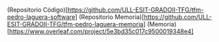 (Repositorio Código)[https://github.com/ULL-ESIT-GRADOII-TFG/tfm-pedro-laguera-software]
(Repositorio Memoria)[https://github.com/ULL-ESIT-GRADOII-TFG/tfm-pedro-laguera-memoria]
(Memoria)[https://www.overleaf.com/project/5e3bd35c017c9500019348e4]